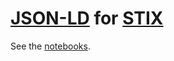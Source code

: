 # [JSON-LD][] for [STIX][]

See the [notebooks][].

[JSON-LD]: http://json-ld.org/
[STIX]: http://stixproject.github.io/
[notebooks]: http://nbviewer.ipython.org/github/bollwyvl/stix-ld/tree/master/